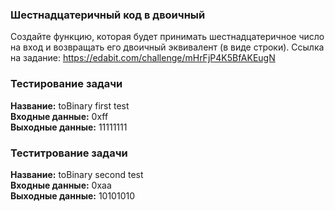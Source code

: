 ### Шестнадцатеричный код в двоичный

Создайте функцию, которая будет принимать шестнадцатеричное число на вход и возвращать его двоичный эквивалент (в виде строки).
Ссылка на задание: https://edabit.com/challenge/mHrFjP4K5BfAKEugN
### Тестирование задачи 

**Название:**
toBinary first test</br>
**Входные данные:** 0xff</br>
**Выходные данные:** 11111111</br>

### Теститрование задачи 

**Название:**
toBinary second test</br>
**Входные данные:** 0xaa</br>
**Выходные данные:** 10101010</br>